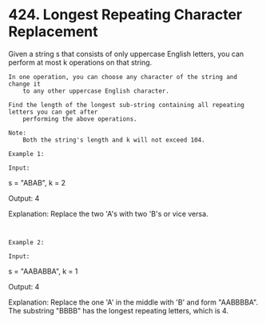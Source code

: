 # 424. Longest Repeating Character Replacement

Given a string s that consists of only uppercase English letters, you can
        perform at most k operations on that string.

    In one operation, you can choose any character of the string and change it
        to any other uppercase English character.

    Find the length of the longest sub-string containing all repeating letters you can get after
        performing the above operations.

    Note:
        Both the string's length and k will not exceed 104.

    Example 1:

    Input:
s = "ABAB", k = 2

Output:
4

Explanation:
Replace the two 'A's with two 'B's or vice versa.

     

    Example 2:

    Input:
s = "AABABBA", k = 1

Output:
4

Explanation:
Replace the one 'A' in the middle with 'B' and form "AABBBBA".
The substring "BBBB" has the longest repeating letters, which is 4.